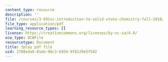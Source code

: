 ```yaml
---
content_type: resource
description: ''
file: /courses/3-091sc-introduction-to-solid-state-chemistry-fall-2010/3708eda601eb96c3b95d9f8129e5f582_vJChxpbx_Oo.pdf
file_type: application/pdf
learning_resource_types: []
license: https://creativecommons.org/licenses/by-nc-sa/4.0/
ocw_type: OCWFile
resourcetype: Document
title: 3play pdf file
uid: 3708eda6-01eb-96c3-b95d-9f8129e5f582
---
```

